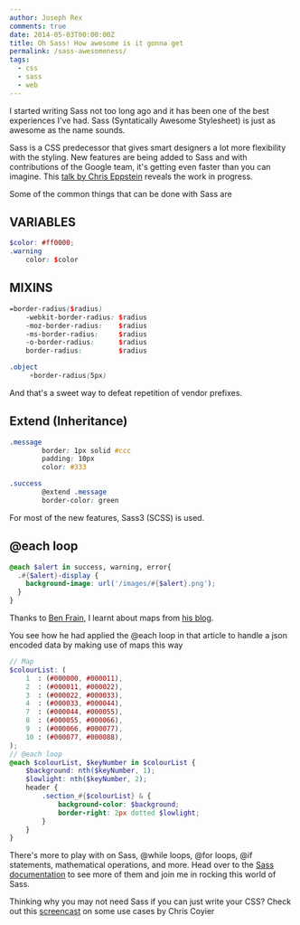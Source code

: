 ```yaml
---
author: Joseph Rex
comments: true
date: 2014-05-03T00:00:00Z
title: Oh Sass! How awesome is it gonna get
permalink: /sass-awesomeness/
tags:
  - css
  - sass
  - web
---
```

I started writing Sass not too long ago and it has been one of the best experiences I've had. Sass (Syntatically Awesome Stylesheet) is just as awesome as the name sounds.
<!--more-->

Sass is a CSS predecessor that gives smart designers a lot more flexibility with the styling. New features are being added to Sass and with contributions of the Google team, it's getting even faster than you can imagine. This [talk by Chris Eppstein][1] reveals the work in progress.

Some of the common things that can be done with Sass are

## VARIABLES

```scss
$color: #ff0000;
.warning
    color: $color
```

## MIXINS

```scss
=border-radius($radius)
    -webkit-border-radius: $radius
    -moz-border-radius:    $radius
    -ms-border-radius:     $radius
    -o-border-radius:      $radius
    border-radius:         $radius

.object
     +border-radius(5px)
```

And that's a sweet way to defeat repetition of vendor prefixes.

## Extend (Inheritance)

```scss
.message
        border: 1px solid #ccc
        padding: 10px
        color: #333

.success
        @extend .message
        border-color: green
```

For most of the new features, Sass3 (SCSS) is used.

## @each loop

```scss
@each $alert in success, warning, error{
  .#{$alert}-display {
    background-image: url('/images/#{$alert}.png');
  }
}
```

Thanks to [Ben Frain][2], I learnt about maps from [his blog][3].

You see how he had applied the @each loop in that article to handle a json encoded data by making use of maps this way

```scss
// Map
$colourList: (
    1  : (#000000, #000011),
    2  : (#000011, #000022),
    3  : (#000022, #000033),
    4  : (#000033, #000044),
    7  : (#000044, #000055),
    8  : (#000055, #000066),
    9  : (#000066, #000077),
    10 : (#000077, #000088),
);
// @each loop
@each $colourList, $keyNumber in $colourList {
    $background: nth($keyNumber, 1);
    $lowlight: nth($keyNumber, 2);
    header {
        .section_#{$colourList} & {
            background-color: $background;
            border-right: 2px dotted $lowlight;
        }
    }
}
```

There's more to play with on Sass, @while loops, @for loops, @if statements, mathematical operations, and more. Head over to the <a href="http://sass-lang.com/documentation/file.Sass_REFERENCE.html" target="_blank">Sass documentation</a> to see more of them and join me in rocking this world of Sass.

Thinking why you may not need Sass if you can just write your CSS? Check out this <a href="http://css-tricks.com/video-screencasts/132-quick-useful-case-sass-math-mixins/" target="_blank">screencast</a> on some use cases by Chris Coyier

 [1]: https://www.youtube.com/watch?v=-ZJeOJGazgE
 [2]: http://benfrain.com/
 [3]: http://benfrain.com/using-lists-with-maps-in-sass-3-3

